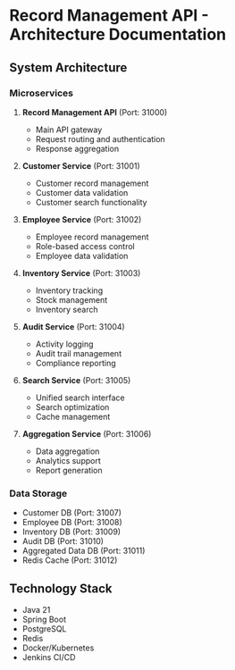 # Record Management API - Architecture Documentation

## System Architecture

### Microservices
1. **Record Management API** (Port: 31000)
   - Main API gateway
   - Request routing and authentication
   - Response aggregation

2. **Customer Service** (Port: 31001)
   - Customer record management
   - Customer data validation
   - Customer search functionality

3. **Employee Service** (Port: 31002)
   - Employee record management
   - Role-based access control
   - Employee data validation

4. **Inventory Service** (Port: 31003)
   - Inventory tracking
   - Stock management
   - Inventory search

5. **Audit Service** (Port: 31004)
   - Activity logging
   - Audit trail management
   - Compliance reporting

6. **Search Service** (Port: 31005)
   - Unified search interface
   - Search optimization
   - Cache management

7. **Aggregation Service** (Port: 31006)
   - Data aggregation
   - Analytics support
   - Report generation

### Data Storage
- Customer DB (Port: 31007)
- Employee DB (Port: 31008)
- Inventory DB (Port: 31009)
- Audit DB (Port: 31010)
- Aggregated Data DB (Port: 31011)
- Redis Cache (Port: 31012)

## Technology Stack
- Java 21
- Spring Boot
- PostgreSQL
- Redis
- Docker/Kubernetes
- Jenkins CI/CD
